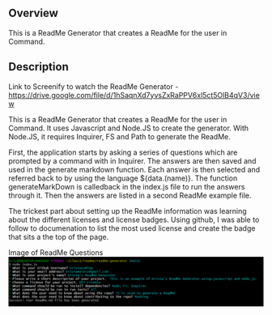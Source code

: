 ## Overview
This is a ReadMe Generator that creates a ReadMe for the user in Command. 


## Description
Link to Screenify to watch the ReadMe Generator - https://drive.google.com/file/d/1hSaqnXd7yvsZxRaPPV6xl5ct5OlB4qV3/view  

This is a ReadMe Generator that creates a ReadMe for the user in Command. It uses Javascript and Node.JS to create the generator. With Node.JS, it requires Inquirer, FS and Path to generate the ReadMe. 

First, the application starts by asking a series of questions which are prompted by a command with in Inquirer. The answers are then saved and used in the generate markdown function. Each answer is then selected and referred back to by using the language ${data.(name)}. The function generateMarkDown is calledback in the index.js file to run the answers through it. Then the answers are listed in a second ReadMe example file. 

The trickest part about setting up the ReadMe information was learning about the different licenses and license badges. Using github, I was able to follow to documenation to list the most used license and create the badge that sits a the top of the page. 

Image of ReadMe Questions
<img src = "img\ReadMe Generator Questions.png">

